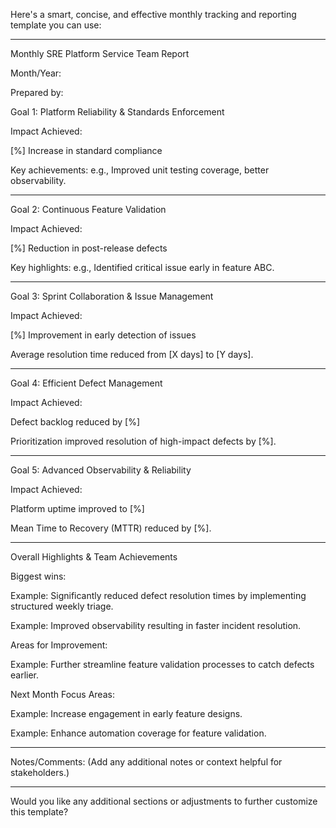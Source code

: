Here's a smart, concise, and effective monthly tracking and reporting template you can use:


---

Monthly SRE Platform Service Team Report

Month/Year:

Prepared by:

Goal 1: Platform Reliability & Standards Enforcement

Impact Achieved:

[%] Increase in standard compliance

Key achievements: e.g., Improved unit testing coverage, better observability.



---

Goal 2: Continuous Feature Validation

Impact Achieved:

[%] Reduction in post-release defects

Key highlights: e.g., Identified critical issue early in feature ABC.



---

Goal 3: Sprint Collaboration & Issue Management

Impact Achieved:

[%] Improvement in early detection of issues

Average resolution time reduced from [X days] to [Y days].



---

Goal 4: Efficient Defect Management

Impact Achieved:

Defect backlog reduced by [%]

Prioritization improved resolution of high-impact defects by [%].



---

Goal 5: Advanced Observability & Reliability

Impact Achieved:

Platform uptime improved to [%]

Mean Time to Recovery (MTTR) reduced by [%].



---

Overall Highlights & Team Achievements

Biggest wins:

Example: Significantly reduced defect resolution times by implementing structured weekly triage.

Example: Improved observability resulting in faster incident resolution.


Areas for Improvement:

Example: Further streamline feature validation processes to catch defects earlier.


Next Month Focus Areas:

Example: Increase engagement in early feature designs.

Example: Enhance automation coverage for feature validation.




---

Notes/Comments:
(Add any additional notes or context helpful for stakeholders.)


---

Would you like any additional sections or adjustments to further customize this template?



